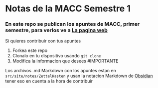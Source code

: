 # Notas de la MACC Semestre 1

### En este repo se publican los apuntes de MACC, primer semestre, para verlos ve a [La pagina web](https://notes-uni.vercel.app/)

Si quieres contribuir con tus apuntes

1. Forkea este repo
2. Clonalo en tu dispositivo usando `git clone `
3. Modifica la informacion que desees
#IMPORTANTE

Los archivos .md Markdown con los apuntes estan en `src/site/notes/ZettelKasten` y usan la notacion Markdown de [Obsidian](https://obsidian.md/) tener eso en cuenta a la hora de contribuir
